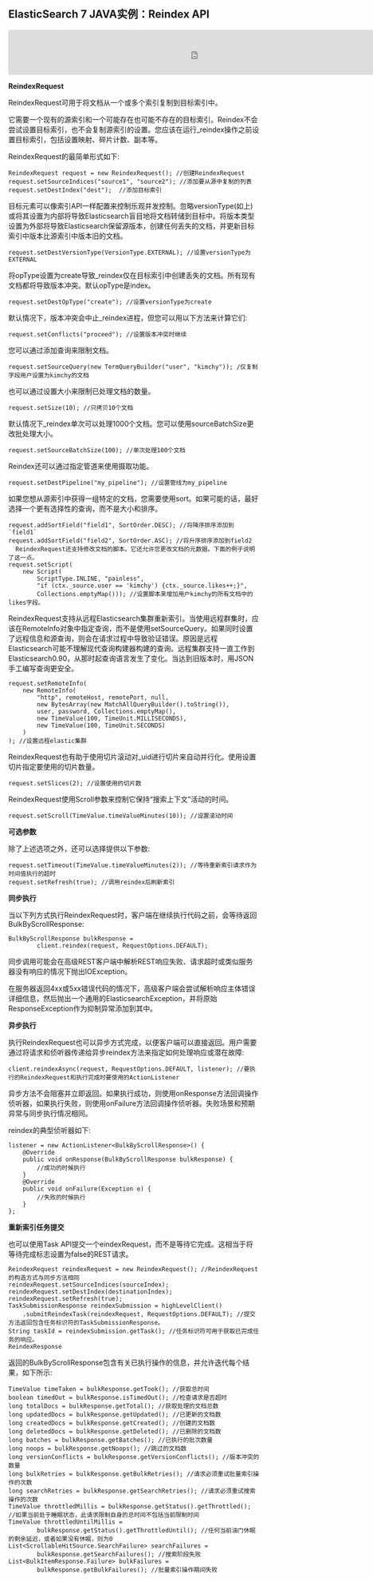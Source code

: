 ## ElasticSearch 7 JAVA实例：Reindex API

<iframe id="iframeu4097238_0" name="iframeu4097238_0" src="https://pos.baidu.com/zcgm?conwid=760&amp;conhei=90&amp;rdid=4097238&amp;dc=3&amp;di=u4097238&amp;s1=2507369258&amp;s2=1063947932&amp;dri=0&amp;dis=0&amp;dai=2&amp;ps=230x654&amp;enu=encoding&amp;exps=110261,110252,110011&amp;ant=0&amp;aa=1&amp;psi=78c6a75c39d96812&amp;dcb=___adblockplus_&amp;dtm=HTML_POST&amp;dvi=0.0&amp;dci=-1&amp;dpt=none&amp;tsr=0&amp;tpr=1634346262099&amp;ti=ElasticSearch%207%20JAVA%E5%AE%9E%E4%BE%8B%EF%BC%9AReindex%20API%2C%E5%AD%A6%E4%B9%A0ElasticSearch%207%20%E6%95%99%E7%A8%8B%2CElas&amp;ari=2&amp;ver=1012&amp;dbv=2&amp;drs=1&amp;pcs=1864x885&amp;pss=1864x3368&amp;cfv=0&amp;cpl=16&amp;chi=24&amp;cce=true&amp;cec=UTF-8&amp;tlm=1627002759&amp;prot=2&amp;rw=885&amp;ltu=https%3A%2F%2Fwww.kaifaxueyuan.com%2Fserver%2Felasticsearch7%2Felasticsearch-java-reindex-request.html&amp;ltr=https%3A%2F%2Fwww.kaifaxueyuan.com%2Fserver%2Felasticsearch7%2Felasticsearch-java-multiget-api.html&amp;ecd=1&amp;uc=1920x1032&amp;pis=-1x-1&amp;sr=1920x1080&amp;tcn=1634346262&amp;qn=c0ab48ad9bbcf2ab&amp;tt=1634346262092.42.42.42" width="760" height="90" scrolling="no" frameborder="0" style="box-sizing: border-box;"></iframe>



**ReindexRequest**

 ReindexRequest可用于将文档从一个或多个索引复制到目标索引中。

 它需要一个现有的源索引和一个可能存在也可能不存在的目标索引。Reindex不会尝试设置目标索引，也不会复制源索引的设置。您应该在运行_reindex操作之前设置目标索引，包括设置映射、碎片计数、副本等。

 ReindexRequest的最简单形式如下:

```
ReindexRequest request = new ReindexRequest(); //创建ReindexRequest
request.setSourceIndices("source1", "source2"); //添加要从源中复制的列表
request.setDestIndex("dest");  //添加目标索引
```

 目标元素可以像索引API一样配置来控制乐观并发控制。忽略versionType(如上)或将其设置为内部将导致Elasticsearch盲目地将文档转储到目标中。将版本类型设置为外部将导致Elasticsearch保留源版本，创建任何丢失的文档，并更新目标索引中版本比源索引中版本旧的文档。

```
request.setDestVersionType(VersionType.EXTERNAL); //设置versionType为EXTERNAL
```

 将opType设置为create导致_reindex仅在目标索引中创建丢失的文档。所有现有文档都将导致版本冲突。默认opType是index。

```
request.setDestOpType("create"); //设置versionType为create
```

 默认情况下，版本冲突会中止_reindex进程，但您可以用以下方法来计算它们:

```
request.setConflicts("proceed"); //设置版本冲突时继续
```

 您可以通过添加查询来限制文档。

```
request.setSourceQuery(new TermQueryBuilder("user", "kimchy")); /仅复制字段用户设置为kimchy的文档
```

 也可以通过设置大小来限制已处理文档的数量。

```
request.setSize(10); //只拷贝10个文档
```

 默认情况下_reindex单次可以处理1000个文档。您可以使用sourceBatchSize更改批处理大小。

```
request.setSourceBatchSize(100); //单次处理100个文档
```

 Reindex还可以通过指定管道来使用摄取功能。

```
request.setDestPipeline("my_pipeline"); //设置管线为my_pipeline
```

 如果您想从源索引中获得一组特定的文档，您需要使用sort。如果可能的话，最好选择一个更有选择性的查询，而不是大小和排序。

```
request.addSortField("field1", SortOrder.DESC); //将降序排序添加到`field1`
request.addSortField("field2", SortOrder.ASC); //将升序排序添加到field2
  ReindexRequest还支持修改文档的脚本。它还允许您更改文档的元数据。下面的例子说明了这一点。
request.setScript(
    new Script(
        ScriptType.INLINE, "painless",
        "if (ctx._source.user == 'kimchy') {ctx._source.likes++;}",
        Collections.emptyMap())); //设置脚本来增加用户kimchy的所有文档中的likes字段。
```

 ReindexRequest支持从远程Elasticsearch集群重新索引。当使用远程群集时，应该在RemoteInfo对象中指定查询，而不是使用setSourceQuery。如果同时设置了远程信息和源查询，则会在请求过程中导致验证错误。原因是远程Elasticsearch可能不理解现代查询构建器构建的查询。远程集群支持一直工作到Elasticsearch0.90，从那时起查询语言发生了变化。当达到旧版本时，用JSON手工编写查询更安全。

```
request.setRemoteInfo(
    new RemoteInfo(
        "http", remoteHost, remotePort, null,
        new BytesArray(new MatchAllQueryBuilder().toString()),
        user, password, Collections.emptyMap(),
        new TimeValue(100, TimeUnit.MILLISECONDS),
        new TimeValue(100, TimeUnit.SECONDS)
    )
); //设置远程elastic集群
```

 ReindexRequest也有助于使用切片滚动对_uid进行切片来自动并行化。使用设置切片指定要使用的切片数量。

```
request.setSlices(2); //设置使用的切片数
```

 ReindexRequest使用Scroll参数来控制它保持“搜索上下文”活动的时间。

```
request.setScroll(TimeValue.timeValueMinutes(10)); //设置滚动时间
```

**可选参数**

 除了上述选项之外，还可以选择提供以下参数:

```
request.setTimeout(TimeValue.timeValueMinutes(2)); //等待重新索引请求作为时间值执行的超时
request.setRefresh(true); //调用reindex后刷新索引
```

**同步执行**

 当以下列方式执行ReindexRequest时，客户端在继续执行代码之前，会等待返回BulkByScrollResponse:

```
BulkByScrollResponse bulkResponse =
        client.reindex(request, RequestOptions.DEFAULT);
```

 同步调用可能会在高级REST客户端中解析REST响应失败、请求超时或类似服务器没有响应的情况下抛出IOException。

 在服务器返回4xx或5xx错误代码的情况下，高级客户端会尝试解析响应主体错误详细信息，然后抛出一个通用的ElasticsearchException，并将原始ResponseException作为抑制异常添加到其中。

**异步执行**

 执行ReindexRequest也可以异步方式完成，以便客户端可以直接返回。用户需要通过将请求和侦听器传递给异步reindex方法来指定如何处理响应或潜在故障:

```
client.reindexAsync(request, RequestOptions.DEFAULT, listener); //要执行的ReindexRequest和执行完成时要使用的ActionListener
```

 异步方法不会阻塞并立即返回。如果执行成功，则使用onResponse方法回调操作侦听器，如果执行失败，则使用onFailure方法回调操作侦听器。失败场景和预期异常与同步执行情况相同。

 reindex的典型侦听器如下:

```
listener = new ActionListener<BulkByScrollResponse>() {
    @Override
    public void onResponse(BulkByScrollResponse bulkResponse) {
        //成功的时候执行
    }
    @Override
    public void onFailure(Exception e) {
        //失败的时候执行
    }
};
```

**重新索引任务提交**

 也可以使用Task API提交一个eindexRequest，而不是等待它完成。这相当于将等待完成标志设置为false的REST请求。

```
ReindexRequest reindexRequest = new ReindexRequest(); //ReindexRequest的构造方式与同步方法相同
reindexRequest.setSourceIndices(sourceIndex);
reindexRequest.setDestIndex(destinationIndex);
reindexRequest.setRefresh(true);
TaskSubmissionResponse reindexSubmission = highLevelClient()
    .submitReindexTask(reindexRequest, RequestOptions.DEFAULT); //提交方法返回包含任务标识符的TaskSubmissionResponse。
String taskId = reindexSubmission.getTask(); //任务标识符可用于获取已完成任务的响应。
ReindexResponse
```

 返回的BulkByScrollResponse包含有关已执行操作的信息，并允许迭代每个结果，如下所示:

```
TimeValue timeTaken = bulkResponse.getTook(); //获取总时间
boolean timedOut = bulkResponse.isTimedOut(); //检查请求是否超时
long totalDocs = bulkResponse.getTotal(); //获取处理的文档总数
long updatedDocs = bulkResponse.getUpdated(); //已更新的文档数
long createdDocs = bulkResponse.getCreated(); //创建的文档数
long deletedDocs = bulkResponse.getDeleted(); //已删除的文档数
long batches = bulkResponse.getBatches(); //已执行的批次数量
long noops = bulkResponse.getNoops(); //跳过的文档数
long versionConflicts = bulkResponse.getVersionConflicts(); //版本冲突的数量
long bulkRetries = bulkResponse.getBulkRetries(); //请求必须重试批量索引操作的次数
long searchRetries = bulkResponse.getSearchRetries(); //请求必须重试搜索操作的次数
TimeValue throttledMillis = bulkResponse.getStatus().getThrottled(); //如果当前处于睡眠状态，此请求限制自身的总时间不包括当前限制时间
TimeValue throttledUntilMillis =
        bulkResponse.getStatus().getThrottledUntil(); //任何当前油门休眠的剩余延迟，或者如果没有休眠，则为0
List<ScrollableHitSource.SearchFailure> searchFailures =
        bulkResponse.getSearchFailures(); //搜索阶段失败
List<BulkItemResponse.Failure> bulkFailures =
        bulkResponse.getBulkFailures(); //批量索引操作期间失败
```